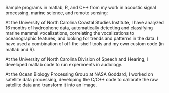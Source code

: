 Sample programs in matlab, R, and C++ from my work in acoustic signal processing, marine science, and remote sensing:

At the University of North Carolina Coastal Studies Institute, I have analyzed 16 months of hydrophone data, automatically detecting and classifying marine mammal vocalizations, correlating the vocalizations to oceanographic features, and looking for trends and patterns in the data. I have used a combination of off-the-shelf tools and my own custom code (in matlab and R).

At the University of North Carolina Division of Speech and Hearing, I developed matlab code to run experiments in audiology.

At the Ocean Biology Processing Group at NASA Goddard, I worked on satellite data processing, developing the C/C++ code to calibrate the raw satellite data and transform it into an image.

